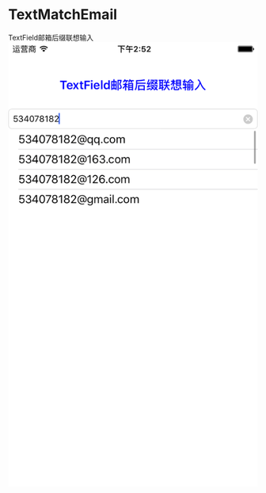 # TextMatchEmail
TextField邮箱后缀联想输入
![image](https://github.com/cheng534078182/TextMatchEmail/blob/master/TextMatchEmail/SimulatorScreen.png)
